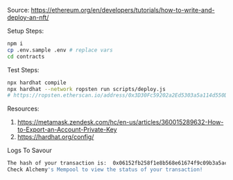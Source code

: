 Source: https://ethereum.org/en/developers/tutorials/how-to-write-and-deploy-an-nft/

Setup Steps:
```sh
npm i
cp .env.sample .env # replace vars
cd contracts
```
Test Steps:
```sh
npx hardhat compile
npx hardhat --network ropsten run scripts/deploy.js
# https://ropsten.etherscan.io/address/0x3D30Fc59202a2Ed5303a5a114d550D891e9daB0c

```


Resources:
1. https://metamask.zendesk.com/hc/en-us/articles/360015289632-How-to-Export-an-Account-Private-Key
1. https://hardhat.org/config/

Logs To Savour
```sh
The hash of your transaction is:  0x06152fb258f1e8b568e61674f9c09b3a5ac774647c06d9bc501e28886a845e19 
Check Alchemy's Mempool to view the status of your transaction!
```
